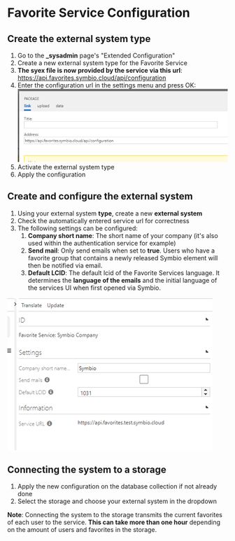 # Favorite Service Configuration


## Create the external system type

1. Go to the **_sysadmin** page's "Extended Configuration"
2. Create a new external system type for the Favorite Service 
3. **The syex file is now provided by the service via this url**: https://api.favorites.symbio.cloud/api/configuration 
4. Enter the configuration url in the settings menu and press OK: 
![system-type-settings](media/favorite-service-system-type.png)
5. Activate the external system type
6. Apply the configuration 

## Create and configure the external system

1. Using your external system **type**, create a new **external system**
2. Check the automatically entered service url for correctness 
3. The following settings can be configured:
   1. **Company short name**: The short name of your company (it's also used within the authentication service for example) 
   2. **Send mail**: Only send emails when set to **true**. Users who have a favorite group that contains a newly released Symbio element will then be notified via email.
   3. **Default LCID**: The default lcid of the Favorite Services language. It determines the **language of the emails** and the initial language of the services UI when first opened via Symbio.

![system-configuration](media/favorite-service-system-configuration.png)


## Connecting the system to a storage

1. Apply the new configuration on the database collection if not already done
2. Select the storage and choose your external system in the dropdown


**Note**: Connecting the system to the storage transmits the current favorites of each user to the service. **This can take more than one hour** depending on the amount of users and favorites in the storage.